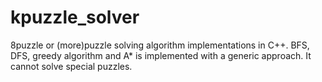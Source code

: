 kpuzzle_solver
==============

8puzzle or (more)puzzle solving algorithm implementations in C++. BFS, DFS, greedy algorithm and A* is implemented with a generic approach. It cannot solve special puzzles.